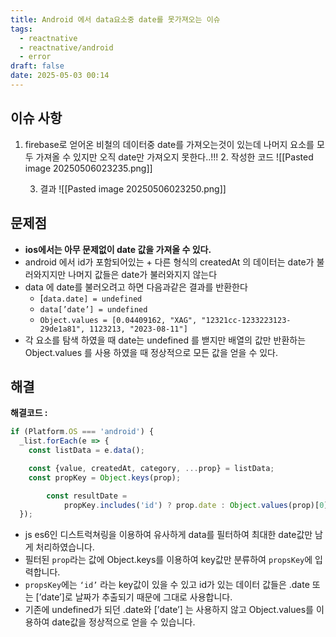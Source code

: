```yaml
---
title: Android 에서 data요소중 date를 못가져오는 이슈
tags:
  - reactnative
  - reactnative/android
  - error
draft: false
date: 2025-05-03 00:14
---
```


## 이슈 사항

1. firebase로 얻어온 비철의 데이터중 date를 가져오는것이 있는데 나머지 요소를 모두 가져올 수 있지만 오직 date만 가져오지 못한다..!!!
   2. 작성한 코드
    ![[Pasted image 20250506023235.png]]

   3. 결과
	![[Pasted image 20250506023250.png]]
    
## 문제점

- **ios에서는 아무 문제없이 date 값을 가져올 수 있다.**
- android 에서 id가 포함되어있는 + 다른 형식의 createdAt 의 데이터는 date가 불러와지지만 나머지 값들은 date가 불러와지지 않는다
- data 에 date를 불러오려고 하면 다음과같은 결과를 반환한다
  - [`data.date] = undefined`
  - `data[’date’] = undefined`
  - `Object.values = [0.04409162, "XAG", "12321cc-1233223123-29de1a81", 1123213, "2023-08-11"]`
- 각 요소를 탐색 하였을 때 date는 undefined 를 밷지만 배열의 값만 반환하는 Object.values 를 사용 하였을 때 정상적으로 모든 값을 얻을 수 있다.

## 해결

**해결코드 :**

```jsx
if (Platform.OS === 'android') {
  _list.forEach(e => {
    const listData = e.data();

    const {value, createdAt, category, ...prop} = listData;
    const propKey = Object.keys(prop);

		const resultDate =
			propKey.includes('id') ? prop.date : Object.values(prop)[0],
  });
```

- js es6인 디스트럭쳐링을 이용하여 유사하게 data를 필터하여 최대한 date값만 남게 처리하였습니다.
- 필터된 `prop`라는 값에 Object.keys를 이용하여 key값만 분류하여 `propsKey`에 입력합니다.
- `propsKey`에는 `‘id’` 라는 key값이 있을 수 있고 id가 있는 데이터 값들은 .date 또는 [’date’]로 날짜가 추출되기 때문에 그대로 사용합니다.
- 기존에 undefined가 되던 .date와 [’date’] 는 사용하지 않고 Object.values를 이용하여 date값을 정상적으로 얻을 수 있습니다.
